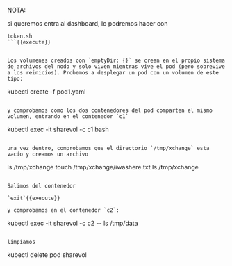NOTA:

si queremos entra al dashboard, lo podremos hacer con 

```
token.sh
```{{execute}}


Los volumenes creados con `emptyDir: {}` se crean en el propio sistema de archivos del nodo y solo viven mientras vive el pod (pero sobrevive a los reinicios). Probemos a desplegar un pod con un volumen de este tipo: 

```
kubectl create -f pod1.yaml
```{{execute}}

y comprobamos como los dos contenedores del pod comparten el mismo volumen, entrando en el contenedor `c1`

```
kubectl exec -it sharevol -c c1 bash
```{{execute}}

una vez dentro, comprobamos que el directorio `/tmp/xchange` esta vacío y creamos un archivo

```
ls /tmp/xchange
touch /tmp/xchange/iwashere.txt
ls /tmp/xchange
```{{execute}}

Salimos del contenedor 

`exit`{{execute}}

y comprobamos en el contenedor `c2`:

```
kubectl exec -it sharevol -c c2 -- ls /tmp/data
```{{execute}}

limpiamos

```
kubectl delete pod sharevol
```{{execute}}
